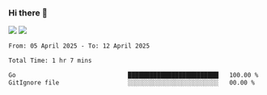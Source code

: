 ### Hi there 👋️

![](https://komarev.com/ghpvc/?username=Loner1024)
![](https://hit.yhype.me/github/profile?account_id=20189164)

<!--START_SECTION:waka-->

```txt
From: 05 April 2025 - To: 12 April 2025

Total Time: 1 hr 7 mins

Go                               █████████████████████████   100.00 %
GitIgnore file                   ░░░░░░░░░░░░░░░░░░░░░░░░░   00.00 %
```

<!--END_SECTION:waka-->



